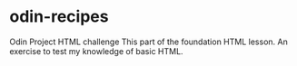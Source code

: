 # odin-recipes
Odin Project HTML challenge
This part of the foundation HTML lesson.
An exercise to test my knowledge of basic HTML.
